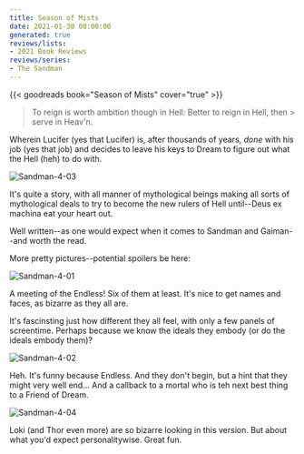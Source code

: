 ```yaml
---
title: Season of Mists
date: 2021-01-30 00:00:00
generated: true
reviews/lists:
- 2021 Book Reviews
reviews/series:
- The Sandman
---
```

{{< goodreads book="Season of Mists" cover="true" >}}

> To reign is worth ambition though in Hell: Better to reign in Hell, then > serve in Heav'n.

Wherein Lucifer (yes that Lucifer) is, after thousands of years, *done* with his job (yes that job) and decides to leave his keys to Dream to figure out what the Hell (heh) to do with.  

<!--more-->

![Sandman-4-03](/embeds/books/attachments/sandman-4-03.jpg)  

It's quite a story, with all manner of mythological beings making all sorts of mythological deals to try to become the new rulers of Hell until--Deus ex machina eat your heart out.  

Well written--as one would expect when it comes to Sandman and Gaiman--and worth the read.  

More pretty pictures--potential spoilers be here:  

![Sandman-4-01](/embeds/books/attachments/sandman-4-01.jpg)  

A meeting of the Endless! Six of them at least. It's nice to get names and faces, as bizarre as they all are.  

It's fascinsting just how different they all feel, with only a few panels of screentime. Perhaps because we know the ideals they embody (or do the ideals embody them)?  

![Sandman-4-02](/embeds/books/attachments/sandman-4-02.jpg)  

Heh. It's funny because Endless. And they don't begin, but a hint that they might very well end... And a callback to a mortal who is teh next best thing to a Friend of Dream.  

![Sandman-4-04](/embeds/books/attachments/sandman-4-04.jpg)  

Loki (and Thor even more) are so bizarre looking in this version. But about what you'd expect personalitywise. Great fun.


